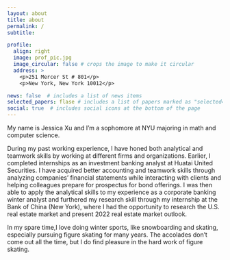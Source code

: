 ```yaml
---
layout: about
title: about
permalink: /
subtitle: 

profile:
  align: right
  image: prof_pic.jpg
  image_circular: false # crops the image to make it circular
  address: >
    <p>251 Mercer St # 801</p>
    <p>New York, New York 10012</p>

news: false  # includes a list of news items
selected_papers: flase # includes a list of papers marked as "selected={true}"
social: true  # includes social icons at the bottom of the page
---
```


My name is Jessica Xu and I’m a sophomore at NYU majoring in math and computer science. 

During my past working experience, I have honed both analytical and teamwork skills by working at different firms and organizations. Earlier, I completed internships as an investment banking analyst at Huatai United Securities. I have acquired better accounting and teamwork skills through analyzing companies’ financial statements while interacting with clients and helping colleagues prepare for prospectus for bond offerings. I was then able to apply the analytical skills to my experience as a corporate banking winter analyst and furthered my research skill through my internship at the Bank of China (New York), where I had the opportunity to research the U.S. real estate market and present 2022 real estate market outlook.

In my spare time,I love doing winter sports, like snowboarding and skating, especially pursuing figure skating for many years. The accolades don’t come out all the time, but I do find pleasure in the hard work of figure skating. 
